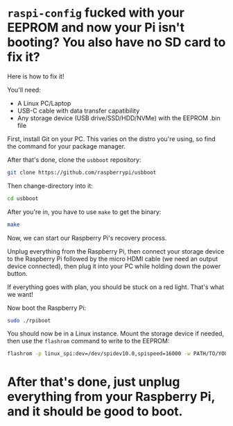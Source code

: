 # `raspi-config` fucked with your EEPROM and now your Pi isn't booting? You also have no SD card to fix it?
Here is how to fix it!

You'll need:
- A Linux PC/Laptop
- USB-C cable with data transfer capatibility
- Any storage device (USB drive/SSD/HDD/NVMe) with the EEPROM .bin file

First, install Git on your PC. This varies on the distro you're using, so find the command for your package manager.

After that's done, clone the `usbboot` repository:
```bash
git clone https://github.com/raspberrypi/usbboot
```

Then change-directory into it:
```bash
cd usbboot
```

After you're in, you have to use `make` to get the binary:
```bash
make
```

Now, we can start our Raspberry Pi's recovery process.

Unplug everything from the Raspberry Pi, then connect your storage device to the Raspberry Pi followed by the micro HDMI cable (we need an output device connected), then plug it into your PC while holding down the power button.

If everything goes with plan, you should be stuck on a red light. That's what we want!

Now boot the Raspberry Pi:
```bash
sudo ./rpiboot
```

You should now be in a Linux instance. Mount the storage device if needed, then use the `flashrom` command to write to the EEPROM:
```bash
flashrom -p linux_spi:dev=/dev/spidev10.0,spispeed=16000 -w PATH/TO/YOUR/EEPROM.BIN
```

# After that's done, just unplug everything from your Raspberry Pi, and it should be good to boot.
